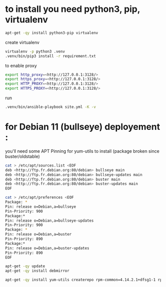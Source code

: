 # to install you need python3, pip, virtualenv

```bash
apt-get -qy install python3-pip virtualenv
```

create virtualenv

```bash
virtualenv -p python3 .venv
.venv/bin/pip3 install -r requirement.txt
```

to enable proxy

```bash
export http_proxy=<http://127.0.0.1:3128/>
export https_proxy=<http://127.0.0.1:3128/>
export HTTP_PROXY=<http://127.0.0.1:3128/>
export HTTPS_PROXY=<http://127.0.0.1:3128/>
```

run

```bash
.venv/bin/ansible-playbook site.yml -K -v
```

# for Debian 11 (bullseye) deployement :

you'll need some APT Pinning for yum-utils to install (package broken since buster/oldstable)

```bash
cat > /etc/apt/sources.list <EOF
deb <http://ftp.fr.debian.org:80/debian> bullseye main
deb <http://ftp.fr.debian.org:80/debian> bullseye-updates main
deb <http://ftp.fr.debian.org:80/debian> buster main
deb <http://ftp.fr.debian.org:80/debian> buster-updates main
EOF
```

```bash
cat > /etc/apt/preferences <EOF
Package: *
Pin: release o=Debian,a=bullseye
Pin-Priority: 900
Package:*
Pin: release o=Debian,a=bullseye-updates
Pin-Priority: 900
Package: *
Pin: release o=Debian,a=buster
Pin-Priority: 890
Package:*
Pin: release o=Debian,a=buster-updates
Pin-Priority: 890
EOF
```

```bash
apt-get -qy update
apt-get -qy install debmirror
```

```bash
apt-get -qy install yum-utils createrepo rpm-common=4.14.2.1+dfsg1-1 rpm=4.14.2.1+dfsg1-1 rpm2cpio=4.14.2.1+dfsg1-1 debugedit=4.14.2.1+dfsg1-1
```
